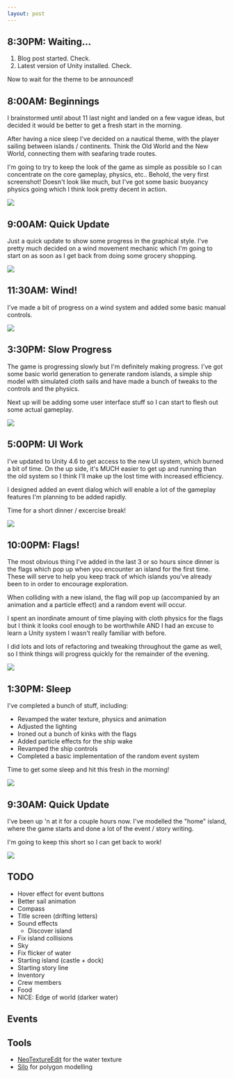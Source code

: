 ```yaml
---
layout: post
---
```


8:30PM: Waiting...
------------------

1. Blog post started. Check.
2. Latest version of Unity installed. Check.

Now to wait for the theme to be announced!

8:00AM: Beginnings
------------------

I brainstormed until about 11 last night and landed on a few vague ideas, but decided it would be better to get a fresh start in the morning.

After having a nice sleep I've decided on a nautical theme, with the player sailing between islands / continents. Think the Old World and the New World, connecting them with seafaring trade routes.

I'm going to try to keep the look of the game as simple as possible so I can concentrate on the core gameplay, physics, etc.. Behold, the very first screenshot! Doesn't look like much, but I've got some basic buoyancy physics going which I think look pretty decent in action.

<a href="/images/blog/original/ludum-dare-30-1.jpg" rel="shadowbox"><img src="/images/blog/thumbnails/ludum-dare-30-1.jpg"></a>

9:00AM: Quick Update
--------------------

Just a quick update to show some progress in the graphical style. I've pretty much decided on a wind movement mechanic which I'm going to start on as soon as I get back from doing some grocery shopping.

<a href="/images/blog/original/ludum-dare-30-2.jpg" rel="shadowbox"><img src="/images/blog/thumbnails/ludum-dare-30-2.jpg"></a>

11:30AM: Wind!
--------------

I've made a bit of progress on a wind system and added some basic manual controls.

<a href="/images/blog/original/ludum-dare-30-3.jpg" rel="shadowbox"><img src="/images/blog/thumbnails/ludum-dare-30-3.jpg"></a>

3:30PM: Slow Progress
---------------------

The game is progressing slowly but I'm definitely making progress. I've got some basic world generation to generate random islands, a simple ship model with simulated cloth sails and have made a bunch of tweaks to the controls and the physics.

Next up will be adding some user interface stuff so I can start to flesh out some actual gameplay.

<a href="/images/blog/original/ludum-dare-30-4.jpg" rel="shadowbox"><img src="/images/blog/thumbnails/ludum-dare-30-4.jpg"></a>

5:00PM: UI Work
---------------

I've updated to Unity 4.6 to get access to the new UI system, which burned a bit of time. On the up side, it's MUCH easier to get up and running than the old system so I think I'll make up the lost time with increased efficiency.

I designed added an event dialog which will enable a lot of the gameplay features I'm planning to be added rapidly.

Time for a short dinner / excercise break!

<a href="/images/blog/original/ludum-dare-30-5.jpg" rel="shadowbox"><img src="/images/blog/thumbnails/ludum-dare-30-5.jpg"></a>

10:00PM: Flags!
---------------

The most obvious thing I've added in the last 3 or so hours since dinner is the flags which pop up when you encounter an island for the first time. These will serve to help you keep track of which islands you've already been to in order to encourage exploration.

When colliding with a new island, the flag will pop up (accompanied by an animation and a particle effect) and a random event will occur.

I spent an inordinate amount of time playing with cloth physics for the flags but I think it looks cool enough to be worthwhile AND I had an excuse to learn a Unity system I wasn't really familiar with before.

I did lots and lots of refactoring and tweaking throughout the game as well, so I think things will progress quickly for the remainder of the evening.

<a href="/images/blog/original/ludum-dare-30-6.jpg" rel="shadowbox"><img src="/images/blog/thumbnails/ludum-dare-30-6.jpg"></a>

1:30PM: Sleep
-------------

I've completed a bunch of stuff, including:

+ Revamped the water texture, physics and animation
+ Adjusted the lighting
+ Ironed out a bunch of kinks with the flags
+ Added particle effects for the ship wake
+ Revamped the ship controls
+ Completed a basic implementation of the random event system

Time to get some sleep and hit this fresh in the morning!

<a href="/images/blog/original/ludum-dare-30-7.jpg" rel="shadowbox"><img src="/images/blog/thumbnails/ludum-dare-30-7.jpg"></a>

9:30AM: Quick Update
--------------------

I've been up 'n at it for a couple hours now. I've modelled the "home" island, where the game starts and done a lot of the event / story writing. 

I'm going to keep this short so I can get back to work!

<a href="/images/blog/original/ludum-dare-30-8.jpg" rel="shadowbox"><img src="/images/blog/thumbnails/ludum-dare-30-8.jpg"></a>

TODO
----

+ Hover effect for event buttons
+ Better sail animation
+ Compass
+ Title screen (drifting letters)
+ Sound effects
    * Discover island
+ Fix island collisions
+ Sky
+ Fix flicker of water
+ Starting island (castle + dock)
+ Starting story line
+ Inventory
+ Crew members
+ Food
+ NICE: Edge of world (darker water)

Events
------



Tools
-----

+ [NeoTextureEdit](http://neotextureedit.sourceforge.net/) for the water texture
+ [Silo](http://silourl) for polygon modelling
